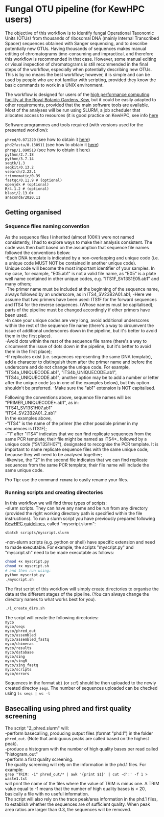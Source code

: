 # Fungal OTU pipeline (for KewHPC users)

The objective of this workflow is to identify fungal Operational Taxonomic Units (OTUs) from thousands of ribosomal DNA (mainly Internal Transcribed Spacer) sequences obtained with Sanger sequencing, and to describe potentially new OTUs. Having thousands of sequences makes manual editing of chromatograms time-consuming and impractical, and therefore this workflow is recommended in that case. However, some manual editing or visual inspection of chromatograms is still recommended in the final steps of the workflow, especially when potentially describing new OTUs. 
This is by no means the best workflow; however, it is simple and can be used by people who are not familiar with scripting, provided they know the basic commands to work in a UNIX environment. 

The workflow is designed for users of the [high performance computing facility at the Royal Botanic Gardens, Kew](https://rbg-kew-bioinformatics-utils.readthedocs.io/en/latest/kewhpc/), but it could be easily adapted to other requirements, provided that the main software tools are available. Most of the analyses will be run using SLURM, a job scheduler that allocates access to resources (it is good practice on KewHPC, see info [here](https://rbg-kew-bioinformatics-utils.readthedocs.io/en/latest/software/slurm/)

Software programmes and tools required (with versions used for the presented workflow):  

`phred/0.071220` (see how to obtain it [here](https://www.phrap.com/phred/))  
`phd2fasta/0.130911` (see how to obtain it [here](https://www.phrap.com/phred/))  
`phrap/1.090518` (see how to obtain it [here](https://phrap.com/))  
`python/2.7.18`  
`python/3.7.14`  
`seqtk/1.3`  
`seqkit/0.13.2`  
`vsearch/2.22.1`  
`trimmomatic/0.39`  
`fastqc/0.11.9 # (optional)`  
`openjdk # (optional)`  
`R/4.1.2 # (optional)`  
`blast/2.13.0+`  
`anaconda/2020.11`  

## Getting organised
### Sequence files naming convention
As the sequence files I inherited (almost 100K!) were not named consistently, I had to explore ways to make their analysis consistent. The code was then built based on the assumption that sequence file names followed the conventions below:  
-Each DNA template is indicated by a non-overlapping and unique code (i.e. a unique code MUST NOT be contained in another unique code).   
Unique code will become the most important identifier of your samples.  In my case, for example, "E05.ab1" is not a valid file name, as "E05" is a plate well name contained in other unique codes, e.g. "ITS1F_SV13S1E05.ab1" and many others;  
-The primer name must be included at the beginning of the sequence name, always followed by an underscore, as in ITS4_SV23B2A01.ab1; 
-Here we assume that two primers have been used: ITS1F for the forward sequences and ITS4 for the reverse sequences. (Whose names must be capitalised); parts of the pipeline must be changed accordingly if other primers have been used.  
-In case your unique codes are very long, avoid additional underscores within the rest of the sequence file name (there's a way to circumvent the issue of additional underscores down in the pipeline, but it's better to avoid them in the first place).  
-Avoid dots within the rest of the sequence file name (there's a way to circumvent the issue of dots down in the pipeline, but it's better to avoid them in the first place);  
-If replicates exist (i.e. sequences representing the same DNA template), add a character to distinguish them after the primer name and before the underscore and do not change the unique code. For example, "ITS4a_UNIQUECODE.ab1", "ITS4b_UNIQUECODE.ab1", "ITS4c_UNIQUECODE.ab1"; another option may be to add a number or letter after the unique code (as in one of the examples below), but this option shouldn't be preferred. 
-Make sure the "ab1" extension is NOT capitalised.

Following the conventions above, sequence file names will be:  
"PRIMER_UNIQUECODE*.ab1", as in:  
"ITS41_SV13S1H07.ab1"    
"ITS4_SV23B2A01_2.ab1"  
In the examples above,  
-"ITS4" is the name of the primer (the other possible primer in my sequences is ITS1F);  
-"1" after "ITS4" indicates that we can find replicate sequences from the same PCR template; their file might be named as ITS4*_ followed by a unique code ("SV13S1H07"), designated to recognise the PCR template. It is important to name replicate sequence files with the same unique code, because they will need to be analysed together;  
-likewise, the "2" in the second file indicates that we can find replicate sequences from the same PCR template; their file name will include the same unique code.   

Pro Tip: use the command `rename` to easily rename your files.  

### Running scripts and creating directories
In this workflow we will find three types of scripts:  
-slurm scripts. They can have any name and be run from any directory (provided the right working directory path is specified within the file instructions). To run a slurm script you have previously prepared following [KewHPC guidelines](https://rbg-kew-bioinformatics-utils.readthedocs.io/en/latest/software/slurm/), called "myscript.slurm":  
```sh
sbatch scripts/myscript.slurm
```
-non-slurm scripts (e.g. python or shell) have specific extension and need to made executable. For example, the scripts "myscript.py" and "myscript.sh" need to be made executable as follows:
```sh 
chmod +x myscript.py
chmod +x myscript.sh
# and then run using:
python myscript.py
./myscript.sh
```
The first script of this workflow will simply create directories to organise the data at the different stages of the pipeline. (You can always change the directory names to what works best for you).
```sh
./1_create_dirs.sh
```
The script will create the following directories:  
`myco`  
`myco/seqs`  
`myco/phred_out`  
`myco/assembled`  
`myco/assembled_fastq`  
`myco/chimeras`  
`myco/results`  
`myco/database`  
`myco/sing`  
`myco/singR`  
`myco/sing_fastq`  
`myco/scripts`  
`myco/errors`

Sequences in the format `ab1` (or `scf`) should be then uploaded to the newly created directoy `seqs`. The number of sequences uploaded can be checked using `ls seqs | wc -l`



## Basecalling using phred and first quality screening
The script "2_phred.slurm" will:  
-perform basecalling, producing output files (format "phd.1") in the folder `phred_out`. (Note that ambiguous peaks are called based on the highest peak).  
-produce a histogram with the number of high quality bases per read called "histogram_out"  
-perform a first quality screening.  
The quality screening will rely on the information in the phd.1 files. For example:  
```grep "TRIM: -1" phred_out/* | awk '{print $1}' | cut -d':' -f 1 > waste1.txt```  
will print the name of the files where the value of TRIM is minus one. A TRIM value equal to -1 means that the number of high quality bases is < 20, basically a file with no useful information.  
The script will also rely on the trace peak/area information in the phd.1 files, to establish whether the sequences are of sufficient quality. When peak area ratios are larger than 0.3, the sequences will be removed.  













